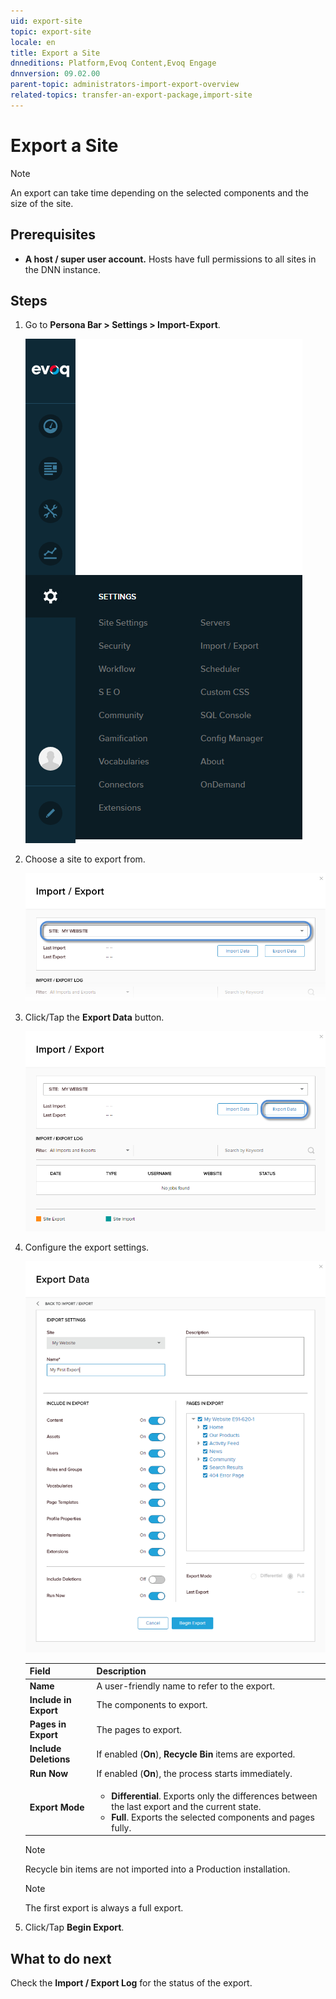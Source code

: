 ```yaml
---
uid: export-site
topic: export-site
locale: en
title: Export a Site
dnneditions: Platform,Evoq Content,Evoq Engage
dnnversion: 09.02.00
parent-topic: administrators-import-export-overview
related-topics: transfer-an-export-package,import-site
---
```


# Export a Site

> [!Note]
> An export can take time depending on the selected components and the size of the site.

## Prerequisites

*   **A host / super user account.** Hosts have full permissions to all sites in the DNN instance.

## Steps

1.  Go to **Persona Bar \> Settings \> Import-Export**.
    
    ![Persona Bar > Settings > Import-Export](/images/scr-pbar-host-Settings-E91.png)
    
2.  Choose a site to export from.
    
      
    
    ![Site dropdown](/images/scr-Settings-ImportExport-ChooseSite-E91.png)
    
      
    
3.  Click/Tap the **Export Data** button.
    
      
    
    ![Export Data button](/images/scr-Settings-ImportExport-ExportData-button-E91.png)
    
      
    
4.  Configure the export settings.
    
      
    
    ![Export settings](/images/scr-Settings-ImportExport-ExportData-E91.png)
    
      
    
    |**Field**|**Description**|
    |---|---|
    |**Name**|A user-friendly name to refer to the export.|
    |**Include in Export**|The components to export.|
    |**Pages in Export**|The pages to export.|
    |**Include Deletions**|If enabled (**On**), **Recycle Bin** items are exported.
    |**Run Now**|If enabled (**On**), the process starts immediately.|
    |**Export Mode**|<ul><li>**Differential**. Exports only the differences between the last export and the current state.</li><li>**Full**. Exports the selected components and pages fully.|
        
    > [!Note]
    > Recycle bin items are not imported into a Production installation.

    > [!Note]
    > The first export is always a full export.

5.  Click/Tap **Begin Export**.

## What to do next

Check the **Import / Export Log** for the status of the export.